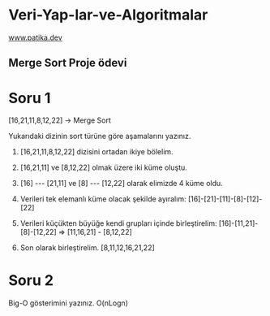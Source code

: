 # Veri-Yap-lar-ve-Algoritmalar

www.patika.dev



## Merge Sort Proje ödevi

# Soru 1
[16,21,11,8,12,22] -> Merge Sort

Yukarıdaki dizinin sort türüne göre aşamalarını yazınız.

1. [16,21,11,8,12,22] dizisini ortadan ikiye bölelim.

2. [16,21,11] ve [8,12,22] olmak üzere iki küme oluştu.

3. [16] --- [21,11] ve [8] --- [12,22] olarak elimizde 4 küme oldu.

4. Verileri tek elemanlı küme olacak şekilde ayıralım: [16]-[21]-[11]-[8]-[12]-[22]

5. Verileri küçükten büyüğe kendi grupları içinde birleştirelim: [16]-[11,21]-[8]-[12,22] => [11,16,21] - [8,12,22]

6. Son olarak birleştirelim. [8,11,12,16,21,22]

# Soru 2
Big-O gösterimini yazınız.
O(nLogn)
